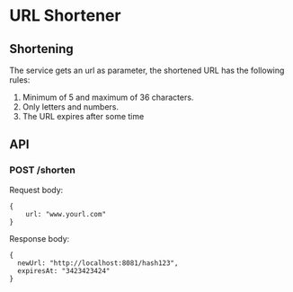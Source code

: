 URL Shortener
===========================

## Shortening
The service gets an url as parameter, the shortened URL has the following rules:

1. Minimum of 5 and maximum of 36 characters.
2. Only letters and numbers.
3. The URL expires after some time

## API
### POST /shorten
Request body:
```
{
    url: "www.yourl.com"
}
```

Response body:
```
{
  newUrl: "http://localhost:8081/hash123",
  expiresAt: "3423423424"
}
```
